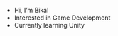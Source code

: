 - Hi, I’m Bikal
- Interested in Game Development
- Currently learning Unity

<!---
bikal17/bikal17 is a ✨ special ✨ repository because its `README.md` (this file) appears on your GitHub profile.
You can click the Preview link to take a look at your changes.
--->
